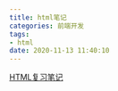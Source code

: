 ```yaml
---
title: html笔记
categories: 前端开发
tags: 
- html
date: 2020-11-13 11:40:10
---
```


[HTML复习笔记](https://blog.csdn.net/weixin_43342105/article/details/106271856)

